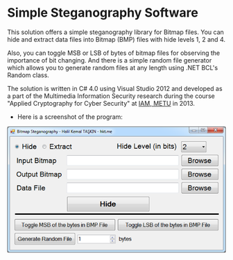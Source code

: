 Simple Steganography Software
=============================

This solution offers a simple steganography library for Bitmap files. You can hide and extract data files into Bitmap (BMP) files with hide levels 1, 2 and 4.

Also, you can toggle MSB or LSB of bytes of bitmap files for observing the importance of bit changing. And there is a simple random file generator which allows you to generate random files at any length using .NET BCL's Random class. 

The solution is written in C# 4.0 using Visual Studio 2012 and developed as a part of the Multimedia Information Security research during the course "Applied Cryptography for Cyber Security" at [IAM, METU](http://www.iam.metu.edu.tr) in 2013.

* Here is a screenshot of the program:

![Example Screenshot of the program](ExampleScreenshot.png)
